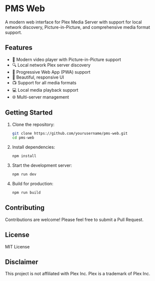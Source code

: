 # PMS Web

A modern web interface for Plex Media Server with support for local network discovery, Picture-in-Picture, and comprehensive media format support.

## Features

- 🎥 Modern video player with Picture-in-Picture support
- 🔍 Local network Plex server discovery
- 📱 Progressive Web App (PWA) support
- 🎨 Beautiful, responsive UI
- 📺 Support for all media formats
- 💻 Local media playback support
- 🌐 Multi-server management

## Getting Started

1. Clone the repository:
   ```bash
   git clone https://github.com/yourusername/pms-web.git
   cd pms-web
   ```

2. Install dependencies:
   ```bash
   npm install
   ```

3. Start the development server:
   ```bash
   npm run dev
   ```

4. Build for production:
   ```bash
   npm run build
   ```

## Contributing

Contributions are welcome! Please feel free to submit a Pull Request.

## License

MIT License

## Disclaimer

This project is not affiliated with Plex Inc. Plex is a trademark of Plex Inc.